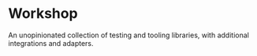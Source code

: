 # Workshop

An unopinionated collection of testing and tooling libraries, with additional integrations and adapters.

<!--
TODO: readme
-->
